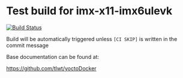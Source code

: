 # Test build for imx-x11-imx6ulevk

[![Build Status](https://cloud.drone.io/api/badges/tlwt/imx-x11-imx6ulevk/status.svg)](https://cloud.drone.io/tlwt/imx-x11-imx6ulevk)

Build will be automatically triggered unless `[CI SKIP]` is written in the commit message

Base documentation can be found at:

https://github.com/tlwt/yoctoDocker
